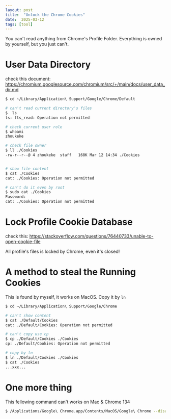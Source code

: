 ```yaml
---
layout: post
title:  "Unlock the Chrome Cookies"
date:  2025-03-12
tags: [tool]
---
```


You can't read anything from Chrome's Profile Folder. Everything is owned by yourself, but you just can't.

# User Data Directory

check this document: https://chromium.googlesource.com/chromium/src/+/main/docs/user_data_dir.md

```sh
$ cd ~/Library/Application\ Support/Google/Chrome/Default

# can't read current directory's files
$  ls
ls: fts_read: Operation not permitted

# check current user role
$ whoami
zhoukeke

# check file owner
$ ll ./Cookies
-rw-r--r--@ 4 zhoukeke  staff   168K Mar 12 14:34 ./Cookies


# show file content
$ cat ./Cookies
cat: ./Cookies: Operation not permitted

# can't do it even by root
$ sudo cat ./Cookies
Password:
cat: ./Cookies: Operation not permitted
```


# Lock Profile Cookie Database

check this: https://stackoverflow.com/questions/76440733/unable-to-open-cookie-file

All profile's files is locked by Chrome, even it's closed!

# A method to steal the Running Cookies

This is found by myself, it works on MacOS. Copy it by `ln`

```sh
$ cd ~/Library/Application\ Support/Google/Chrome

# can't show content
$ cat ./Default/Cookies
cat: ./Default/Cookies: Operation not permitted

# can't copy use cp
$ cp ./Default/Cookies ./Cookies
cp: ./Default/Cookies: Operation not permitted

# copy by ln
$ ln ./Default/Cookies ./Cookies
$ cat ./Cookies
...xxx...

```


# One more thing

This fellowing command can't works on Mac & Chrome 134
    
```sh
$ /Applications/Google\ Chrome.app/Contents/MacOS/Google\ Chrome --disable-features=LockProfileCookieDatabase
```

